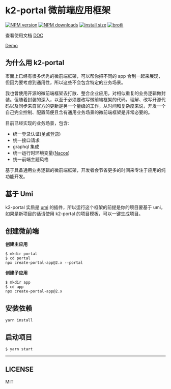 # k2-portal 微前端应用框架

[![NPM version](https://img.shields.io/npm/v/k2-portal.svg?style=flat)](https://npmjs.org/package/k2-portal) [![NPM downloads](http://img.shields.io/npm/dm/k2-portal.svg?style=flat)](https://npmjs.org/package/k2-portal) [![install size](https://packagephobia.com/badge?p=k2-portal)](https://packagephobia.com/result?p=k2-portal) [![brotli](https://badgen.net/bundlephobia/minzip/k2-portal)](https://bundlephobia.com/result?p=k2-portal)

查看使用文档 [DOC](https://k2-portal.vercel.app/)

[Demo](https://k2-portal-demo.vercel.app/)

## 为什么用 k2-portal

市面上已经有很多优秀的微前端框架，可以帮你把不同的 app 合到一起来展现，但因为要考虑到通用性，所以这些不会包含特定的业务场景。

我也曾使用开源的微前端框架去打散、整合企业应用，对相似重复的业务逻辑做封装。但随着封装的深入，以至于必须要改写微前端框架的代码。理解、改写开源代码以及同步来自官方的更新是另一个量级的工作，从时间和复杂度来说，开发一个自己完全控制、配置简便且含有通用业务场景的微前端框架是非常必要的。

目前已经实现的业务场景，包含:

- 统一登录认证([单点登录](https://github.com/IdentityModel/oidc-client-js))
- 统一接口请求
- graphql 集成
- 统一运行时环境变量([Nacos](https://github.com/alibaba/nacos))
- 统一前端主题风格

基于具备通用业务逻辑的微前端框架，开发者会节省更多的时间来专注于应用的纯功能开发。

## 基于 Umi

k2-portal 实质是 [umi](https://github.com/umijs/umi) 的插件，所以运行这个框架的前提是你的项目要基于 umi，如果是新项目的话请使用 k2-portal 的项目模板，可以一键生成项目。

## 创建微前端

**创建主应用**

```shell
$ mkdir portal
$ cd portal
npx create-portal-app@2.x --portal
```

**创建子应用**

```shell
$ mkdir app
$ cd app
npx create-portal-app@2.x
```

## 安装依赖

```shell
yarn install
```

## 启动项目

```shell
$ yarn start
```

---

## LICENSE

MIT
